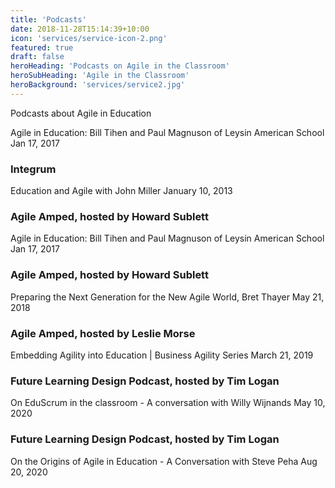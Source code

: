 ```yaml
---
title: 'Podcasts'
date: 2018-11-28T15:14:39+10:00
icon: 'services/service-icon-2.png'
featured: true
draft: false
heroHeading: 'Podcasts on Agile in the Classroom'
heroSubHeading: 'Agile in the Classroom'
heroBackground: 'services/service2.jpg'
---
```

Podcasts about Agile in Education

Agile in Education: Bill Tihen and Paul Magnuson of Leysin American School
Jan 17, 2017

### Integrum
Education and Agile with John Miller
January 10, 2013

### Agile Amped, hosted by Howard Sublett
Agile in Education: Bill Tihen and Paul Magnuson of Leysin American School
Jan 17, 2017

### Agile Amped, hosted by Howard Sublett
Preparing the Next Generation for the New Agile World, Bret Thayer
May 21, 2018

### Agile Amped, hosted by Leslie Morse
Embedding Agility into Education | Business Agility Series
March 21, 2019

### Future Learning Design Podcast, hosted by Tim Logan
On EduScrum in the classroom - A conversation with Willy Wijnands
May 10, 2020

### Future Learning Design Podcast, hosted by Tim Logan
On the Origins of Agile in Education - A Conversation with Steve Peha
Aug 20, 2020


